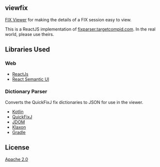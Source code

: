 ## viewfix

[FIX Viewer](https://b3nj0.github.io/viewfix) for making the details of a FIX session easy to view.

This is a ReactJS implementation of [fixparser.targetcompid.com](https://fixparser.targetcompid.com/).  In the real world, please use theirs.

## Libraries Used

### Web 

* [ReactJs](https://facebook.github.io/react/)
* [React Semantic UI](https://react.semantic-ui.com)

### Dictionary Parser

Converts the QuickFixJ fix dictionaries to JSON for use in the viewer.

* [Kotlin](http://kotlinlang.org/)
* [QuickFixJ](http://www.quickfixj.org/)
* [JDOM](http://www.jdom.org/)
* [Klaxon](https://github.com/cbeust/klaxon)
* [Gradle](https://gradle.org/)

## License

[Apache 2.0](https://www.apache.org/licenses/LICENSE-2.0)

